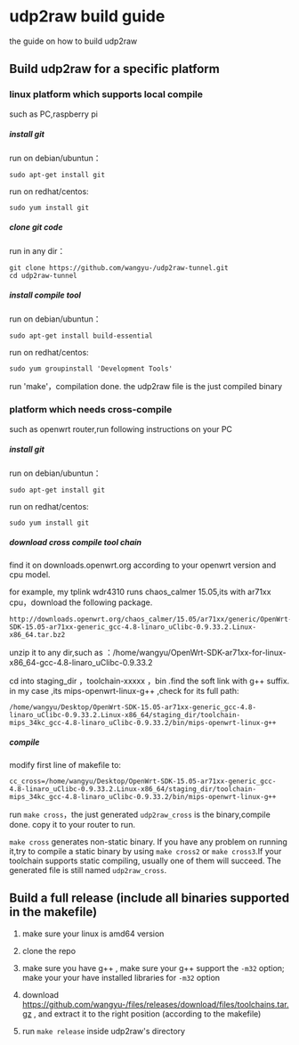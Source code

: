 # udp2raw build guide

the guide on how to build udp2raw

## Build udp2raw for a specific platform

### linux platform which supports local compile
such as PC,raspberry pi

##### install git
run on debian/ubuntun：
```
sudo apt-get install git
```
run on redhat/centos:
```
sudo yum install git
```
##### clone git code

run in any dir：

```
git clone https://github.com/wangyu-/udp2raw-tunnel.git
cd udp2raw-tunnel
```

##### install compile tool
run on debian/ubuntun：
```
sudo apt-get install build-essential
```

run on redhat/centos:
```
sudo yum groupinstall 'Development Tools'
```

run 'make'，compilation done. the udp2raw file is the just compiled binary

### platform which needs cross-compile
such as openwrt router,run following instructions on your PC

##### install git
run on debian/ubuntun：
```
sudo apt-get install git
```
run on redhat/centos:
```
sudo yum install git
```

##### download cross compile tool chain

find it on downloads.openwrt.org according to your openwrt version and cpu model.

for example, my tplink wdr4310 runs chaos_calmer 15.05,its with ar71xx cpu，download the following package.

```
http://downloads.openwrt.org/chaos_calmer/15.05/ar71xx/generic/OpenWrt-SDK-15.05-ar71xx-generic_gcc-4.8-linaro_uClibc-0.9.33.2.Linux-x86_64.tar.bz2
```
unzip it to any dir,such as ：/home/wangyu/OpenWrt-SDK-ar71xx-for-linux-x86_64-gcc-4.8-linaro_uClibc-0.9.33.2

cd into staging_dir ，toolchain-xxxxx ，bin .find the soft link with g++ suffix. in my case ,its mips-openwrt-linux-g++ ,check for its full path:

```
/home/wangyu/Desktop/OpenWrt-SDK-15.05-ar71xx-generic_gcc-4.8-linaro_uClibc-0.9.33.2.Linux-x86_64/staging_dir/toolchain-mips_34kc_gcc-4.8-linaro_uClibc-0.9.33.2/bin/mips-openwrt-linux-g++
```
##### compile
modify first line of makefile to:
```
cc_cross=/home/wangyu/Desktop/OpenWrt-SDK-15.05-ar71xx-generic_gcc-4.8-linaro_uClibc-0.9.33.2.Linux-x86_64/staging_dir/toolchain-mips_34kc_gcc-4.8-linaro_uClibc-0.9.33.2/bin/mips-openwrt-linux-g++
```

run `make cross`，the just generated `udp2raw_cross` is the binary,compile done. copy it to your router to run.

`make cross` generates non-static binary. If you have any problem on running it,try to compile a static binary by using `make cross2` or `make cross3`.If your toolchain supports static compiling, usually one of them will succeed. The generated file is still named `udp2raw_cross`.



## Build a full release (include all binaries supported in the makefile)

1. make sure your linux is amd64 version

2. clone the repo

3. make sure you have g++ , make sure your g++ support the `-m32` option; make your your have installed libraries for `-m32` option

4. download https://github.com/wangyu-/files/releases/download/files/toolchains.tar.gz , and extract it to the right position (according to the makefile)

5. run `make release` inside udp2raw's directory
